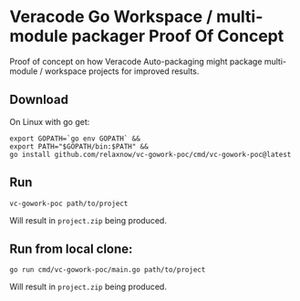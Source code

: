 Veracode Go Workspace / multi-module packager Proof Of Concept
===

Proof of concept on how Veracode Auto-packaging might package multi-module / workspace projects for improved results.

## Download
On Linux with go get:

```
export GOPATH=`go env GOPATH` &&
export PATH="$GOPATH/bin:$PATH" &&
go install github.com/relaxnow/vc-gowork-poc/cmd/vc-gowork-poc@latest
```

## Run

```
vc-gowork-poc path/to/project
```

Will result in `project.zip` being produced.

## Run from local clone:
```
go run cmd/vc-gowork-poc/main.go path/to/project 
```

Will result in `project.zip` being produced.